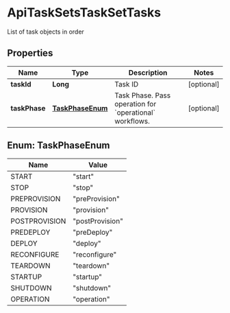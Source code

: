 

# ApiTaskSetsTaskSetTasks

List of task objects in order
## Properties

Name | Type | Description | Notes
------------ | ------------- | ------------- | -------------
**taskId** | **Long** | Task ID |  [optional]
**taskPhase** | [**TaskPhaseEnum**](#TaskPhaseEnum) | Task Phase. Pass operation for &#x60;operational&#x60; workflows. |  [optional]



## Enum: TaskPhaseEnum

Name | Value
---- | -----
START | &quot;start&quot;
STOP | &quot;stop&quot;
PREPROVISION | &quot;preProvision&quot;
PROVISION | &quot;provision&quot;
POSTPROVISION | &quot;postProvision&quot;
PREDEPLOY | &quot;preDeploy&quot;
DEPLOY | &quot;deploy&quot;
RECONFIGURE | &quot;reconfigure&quot;
TEARDOWN | &quot;teardown&quot;
STARTUP | &quot;startup&quot;
SHUTDOWN | &quot;shutdown&quot;
OPERATION | &quot;operation&quot;



